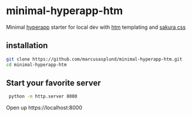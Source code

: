 # minimal-hyperapp-htm

Minimal [hyperapp](https://github.com/jorgebucaran/hyperapp) starter for local dev with [htm](https://github.com/developit/htm) templating and [sakura css](https://github.com/oxalorg/sakura)

## installation
```bash
git clone https://github.com/marcusasplund/minimal-hyperapp-htm.git
cd minimal-hyperapp-htm

```

## Start your favorite server
```bash
 python -m http.server 8000

```
Open up https://localhost:8000
